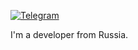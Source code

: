 [![Telegram](https://img.shields.io/badge/-Telegram-2CA5E0?style=flat&logo=telegram&logoColor=white)](https://t.me/BulatRuslanovich)

I'm a developer from Russia.  
